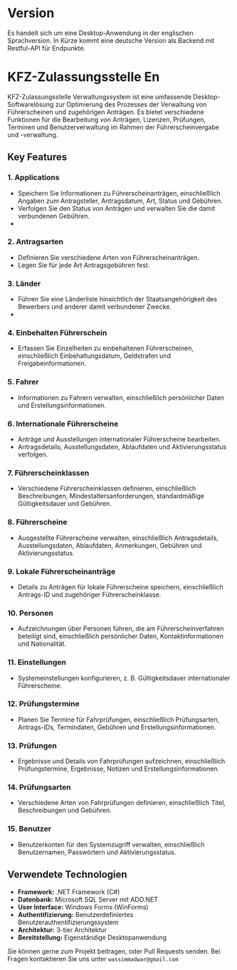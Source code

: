 # Version
Es handelt sich um eine Desktop-Anwendung in der englischen Sprachversion. In Kürze kommt eine deutsche Version als Backend mit Restful-API für Endpunkte.

# KFZ-Zulassungsstelle En 
KFZ-Zulassungsstelle  Verwaltungssystem ist eine umfassende Desktop-Softwarelösung zur Optimierung des Prozesses der Verwaltung von Führerscheinen und zugehörigen Anträgen. Es bietet verschiedene Funktionen für die Bearbeitung von Anträgen, Lizenzen, Prüfungen, Terminen und Benutzerverwaltung im Rahmen der Führerscheinvergabe und -verwaltung.

## Key Features

### 1. Applications
- Speichern Sie Informationen zu Führerscheinanträgen, einschließlich Angaben zum Antragsteller, Antragsdatum, Art, Status und Gebühren.
- Verfolgen Sie den Status von Anträgen und verwalten Sie die damit verbundenen Gebühren.
- 
 ### 2. Antragsarten
- Definieren Sie verschiedene Arten von Führerscheinanträgen.
- Legen Sie für jede Art Antragsgebühren fest.
 
 ### 3. Länder
- Führen Sie eine Länderliste hinsichtlich der Staatsangehörigkeit des Bewerbers und anderer damit verbundener Zwecke.
- 
 ### 4. Einbehalten Führerschein
- Erfassen Sie Einzelheiten zu einbehaltenen Führerscheinen, einschließlich Einbehaltungsdatum, Geldstrafen und Freigabeinformationen.

 ### 5. Fahrer
- Informationen zu Fahrern verwalten, einschließlich persönlicher Daten und Erstellungsinformationen.

### 6. Internationale Führerscheine
- Anträge und Ausstellungen internationaler Führerscheine bearbeiten.
- Antragsdetails, Ausstellungsdaten, Ablaufdaten und Aktivierungsstatus verfolgen.

### 7. Führerscheinklassen
- Verschiedene Führerscheinklassen definieren, einschließlich Beschreibungen, Mindestaltersanforderungen, standardmäßige Gültigkeitsdauer und Gebühren.

### 8. Führerscheine
- Ausgestellte Führerscheine verwalten, einschließlich Antragsdetails, Ausstellungsdaten, Ablaufdaten, Anmerkungen, Gebühren und Aktivierungsstatus.

### 9. Lokale Führerscheinanträge
- Details zu Anträgen für lokale Führerscheine speichern, einschließlich Antrags-ID und zugehöriger Führerscheinklasse.

### 10. Personen
- Aufzeichnungen über Personen führen, die am Führerscheinverfahren beteiligt sind, einschließlich persönlicher Daten, Kontaktinformationen und Nationalität.

### 11. Einstellungen
- Systemeinstellungen konfigurieren, z. B. Gültigkeitsdauer internationaler Führerscheine.

### 12. Prüfungstermine
- Planen Sie Termine für Fahrprüfungen, einschließlich Prüfungsarten, Antrags-IDs, Termindaten, Gebühren und Erstellungsinformationen.

### 13. Prüfungen
- Ergebnisse und Details von Fahrprüfungen aufzeichnen, einschließlich Prüfungstermine, Ergebnisse, Notizen und Erstellungsinformationen.

### 14. Prüfungsarten
- Verschiedene Arten von Fahrprüfungen definieren, einschließlich Titel, Beschreibungen und Gebühren.

### 15. Benutzer
- Benutzerkonten für den Systemzugriff verwalten, einschließlich Benutzernamen, Passwörtern und Aktivierungsstatus.

## Verwendete Technologien
- **Framework:** .NET Framework (C#)
- **Datenbank:** Microsoft SQL Server mit ADO.NET
- **User Interface:** Windows Forms (WinForms)
- **Authentifizierung:** Benutzerdefiniertes Benutzerauthentifizierungssystem
- **Architektur:** 3-tier  Architektur
- **Bereitstellung:** Eigenständige Desktopanwendung

Sie können gerne zum Projekt beitragen,  oder Pull Requests senden. Bei Fragen kontaktieren Sie uns unter `wassimmadwar@gmail.com`
